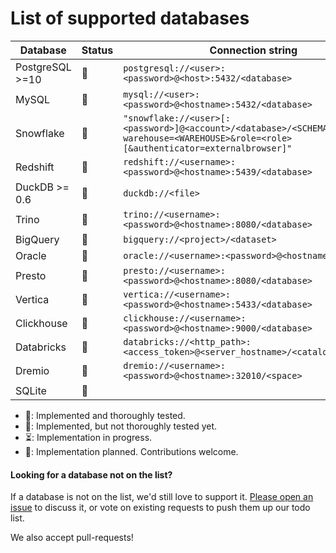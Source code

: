 # List of supported databases

| Database        | Status | Connection string |
|-----------------|-------------------------------------------------------------------------------------------------------------------------------------|--------|
| PostgreSQL >=10 |  💚    | `postgresql://<user>:<password>@<host>:5432/<database>`          |
| MySQL           |  💚    | `mysql://<user>:<password>@<hostname>:5432/<database>`             |
| Snowflake       |  💚    | `"snowflake://<user>[:<password>]@<account>/<database>/<SCHEMA>?warehouse=<WAREHOUSE>&role=<role>[&authenticator=externalbrowser]"` |
| Redshift        |  💚    | `redshift://<username>:<password>@<hostname>:5439/<database>`    |
| DuckDB >= 0.6   |  💚    | `duckdb://<file>`  |
| Trino           |  💚    | `trino://<username>:<password>@<hostname>:8080/<database>`      |
| BigQuery        |  💛    | `bigquery://<project>/<dataset>`                                |
| Oracle          |  💛    | `oracle://<username>:<password>@<hostname>/database`            |
| Presto          |  💛    | `presto://<username>:<password>@<hostname>:8080/<database>`     |
| Vertica         |  💛    | `vertica://<username>:<password>@<hostname>:5433/<database>`   |
| Clickhouse      |  💛    | `clickhouse://<username>:<password>@<hostname>:9000/<database>` |
| Databricks      |  💛    | `databricks://<http_path>:<access_token>@<server_hostname>/<catalog>/<schema>`     |
| Dremio          |  💛    | `dremio://<username>:<password>@<hostname>:32010/<space>`      |
| SQLite          |  📝    |                                                                                                                                     |

* 💚: Implemented and thoroughly tested.
* 💛: Implemented, but not thoroughly tested yet.
* ⏳: Implementation in progress.
* 📝: Implementation planned. Contributions welcome.


#### Looking for a database not on the list?
If a database is not on the list, we'd still love to support it. [Please open an issue](https://github.com/erezsh/reladiff/issues) to discuss it, or vote on existing requests to push them up our todo list.

We also accept pull-requests!
